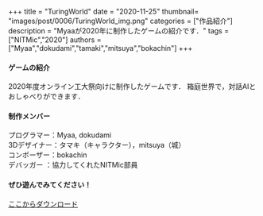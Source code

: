 +++
title = "TuringWorld"
date = "2020-11-25"
thumbnail= "images/post/0006/TuringWorld_img.png"
categories = ["作品紹介"]
description = "Myaaが2020年に制作したゲームの紹介です．"
tags = ["NITMic","2020"]
authors = ["Myaa","dokudami","tamaki","mitsuya","bokachin"]
+++


#### ゲームの紹介

2020年度オンライン工大祭向けに制作したゲームです．
箱庭世界で，対話AIとおしゃべりができます．

#### 制作メンバー

プログラマー：Myaa, dokudami  
3Dデザイナー：タマキ（キャラクター），mitsuya（城）  
コンポーザー：bokachin  
デバッガー  ：協力してくれたNITMic部員  

#### ぜひ遊んでみてください！

[ここからダウンロード](https://drive.google.com/drive/folders/1il2121hAQo9U1wKq7NttunnjEz5uOQjh?usp=sharing)
